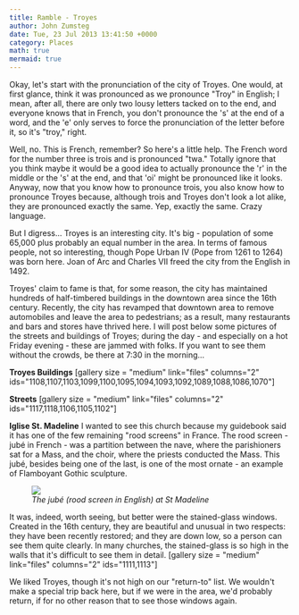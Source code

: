 ```yaml
---
title: Ramble - Troyes
author: John Zumsteg
date: Tue, 23 Jul 2013 13:41:50 +0000
category: Places
math: true
mermaid: true
---
```

Okay, let's start with the pronunciation of the city of Troyes. One would, at first glance, think it was pronounced as we pronounce "Troy" in English; I mean, after all, there are only two lousy letters tacked on to the end, and everyone knows that in French, you don't pronounce the 's' at the end of a word, and the 'e' only serves to force the pronunciation of the letter before it, so it's "troy," right.

Well, no. This is French, remember? So here's a little help. The French word for the number three is trois and is pronounced "twa." Totally ignore that you think maybe it would be a good idea to actually pronounce the 'r' in the middle or the 's' at the end, and that 'oi' might be pronounced like it looks. Anyway, now that you know how to pronounce trois, you also know how to pronounce Troyes because, although trois and Troyes don't look a lot alike, they are pronounced exactly the same. Yep, exactly the same. Crazy language.

But I digress... Troyes is an interesting city. It's big - population of some 65,000 plus probably an equal number in the area. In terms of famous people, not so interesting, though Pope Urban IV (Pope from 1261 to 1264) was born here. Joan of Arc and Charles VII freed the city from the English in 1492. 

Troyes' claim to fame is that, for some reason, the city has maintained hundreds of half-timbered buildings in the downtown area since the 16th century. Recently, the city has revamped that downtown area to remove automobiles and leave the area to pedestrians; as a result, many restaurants and bars and stores have thrived here. I will post below some pictures of the streets and buildings of Troyes; during the day - and especially on a hot Friday evening - these are jammed with folks. If you want to see them without the crowds, be there at 7:30 in the morning...

<b>Troyes Buildings</b>
[gallery size = "medium" link="files" columns="2" ids="1108,1107,1103,1099,1100,1095,1094,1093,1092,1089,1088,1086,1070"]

<b>Streets</b>
[gallery size = "medium" link="files" columns="2" ids="1117,1118,1106,1105,1102"]

<b>Iglise St. Madeline</b>
I wanted to see this church because my guidebook said it has one of the few remaining "rood screens" in France. The rood screen - jubé in French - was a partition between the nave, where the parishioners sat for a Mass, and the choir, where the priests conducted the Mass. This jubé, besides being one of the last, is one of the most ornate - an example of Flamboyant Gothic sculpture.
<figure>
	<img src="{{site.url}}/assets/images/2013/07/DSC03522.jpg"/>
	<figcaption><em>The jubé (rood screen in English) at St Madeline</em></figcaption>
</figure>



It was, indeed, worth seeing, but better were the stained-glass windows. Created in the 16th century, they are beautiful and unusual in two respects: they have been recently restored; and they are down low, so a person can see them quite clearly. In many churches, the stained-glass is so high in the walls that it's difficult to see them in detail. 
[gallery size = "medium" link="files" columns="2" ids="1111,1113"]

We liked Troyes, though it's not high on our "return-to" list. We wouldn't make a special trip back here, but if we were in the area, we'd probably return, if for no other reason that to see those windows again.
